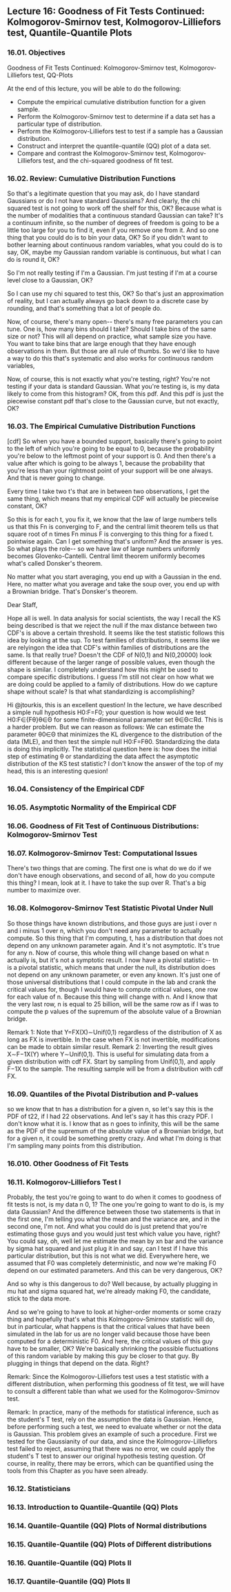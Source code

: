 ## Lecture 16: Goodness of Fit Tests Continued: Kolmogorov-Smirnov test, Kolmogorov-Lilliefors test, Quantile-Quantile Plots

### 16.01. Objectives

Goodness of Fit Tests Continued: Kolmogorov-Smirnov test, Kolmogorov-Lilliefors test, QQ-Plots

At the end of this lecture, you will be able to do the following:

- Compute the empirical cumulative distribution function for a given sample.
- Perform the Kolmogorov-Smirnov test to determine if a data set has a particular type of distribution.
- Perform the Kolmogorov-Lilliefors test to test if a sample has a Gaussian distribution.
- Construct and interpret the quantile-quantile (QQ) plot of a data set.
- Compare and contrast the Kolmogorov-Smirnov test, Kolmogorov-Lilliefors test, and the chi-squared goodness of fit test.


### 16.02. Review: Cumulative Distribution Functions

So that's a legitimate question that you may ask,
do I have standard Gaussians or do I not
have standard Gaussians?
And clearly, the chi squared test is not
going to work off the shelf for this, OK?
Because what is the number of modalities
that a continuous standard Gaussian can take?
It's a continuum infinite, so the number
of degrees of freedom is going to be a little too
large for you to find it, even if you remove one from it.
And so one thing that you could do is to bin your data, OK?
So if you didn't want to bother learning
about continuous random variables, what you could
do is to say, OK, maybe my Gaussian random variable is
continuous, but what I can do is round it, OK?

So I'm not really testing if I'm a Gaussian.
I'm just testing if I'm at a course level
close to a Gaussian, OK?

So I can use my chi squared to test this, OK?
So that's just an approximation of reality,
but I can actually always go back down to a discrete case
by rounding, and that's something that a lot of people
do.

Now, of course, there's many open--
there's many free parameters you can tune.
One is, how many bins should I take?
Should I take bins of the same size or not?
This will all depend on practice,
what sample size you have.
You want to take bins that are large enough that they have
enough observations in them.
But those are all rule of thumbs.
So we'd like to have a way to do this that's
systematic and also works for continuous random variables,

Now, of course, this is not exactly what you're testing,
right?
You're not testing if your data is standard Gaussian.
What you're testing is, is my data
likely to come from this histogram?
OK, from this pdf.
And this pdf is just the piecewise constant pdf
that's close to the Gaussian curve, but not exactly, OK?

### 16.03. The Empirical Cumulative Distribution Functions

[cdf]
So when you have a bounded support,
basically there's going to point to the left of which you're
going to be equal to 0, because the probability you're below
to the leftmost point of your support is 0.
And then there's a value after which is going to be always 1,
because the probability that you're
less than your rightmost point of your support
will be one always.
And that is never going to change.

Every time I take two t's that are in between two
observations, I get the same thing,
which means that my empirical CDF will actually
be piecewise constant, OK?

So this is for each t, you fix it,
we know that the law of large numbers
tells us that this Fn is converging to F,
and the central limit theorem tells us
that square root of n times Fn minus F
is converging to this thing for a fixed t.
pointwise again.
Can I get something that's uniform?
And the answer is yes.
So what plays the role--
so we have law of large numbers uniformly becomes
Glovenko-Cantelli.
Central limit theorem uniformly becomes what's
called Donsker's theorem.

No matter what you start averaging,
you end up with a Gaussian in the end.
Here, no matter what you average and take the soup over,
you end up with a Brownian bridge.
That's Donsker's theorem.

Dear Staff,

Hope all is well. In data analysis for social scientists, the way I recall the KS being described is that we reject the null if the max distance between two CDF's is above a certain threshold. It seems like the test statistic follows this idea by looking at the sup. To test families of distributions, it seems like we are relyingon the idea that CDF's within families of distributions are the same. Is that really true? Doesn't the CDF of N(0,1) and N(0,20000) look different because of the larger range of possible values, even though the shape is similar. I completely understand how this might be used to compare specific distributions. I guess I'm still not clear on how what we are doing could be applied to a family of distributions. How do we capture shape without scale? Is that what standardizing is accomplishing?

Hi @jtourkis, this is an excellent question! In the lecture, we have described a simple null hypothesis H0:F=F0; your question is how would we test H0:F∈{Fθ}θ∈Θ for some finite-dimensional parameter set θ∈Θ⊂Rd. This is a harder problem. But we can reason as follows: We can estimate the parameter θ0∈Θ that minimizes the KL divergence to the distribution of the data (MLE), and then test the simple null H0:F=Fθ0. Standardizing the data is doing this implicitly. The statistical question here is: how does the initial step of estimating θ or standardizing the data affect the asymptotic distribution of the KS test statistic? I don't know the answer of the top of my head, this is an interesting quesion!

### 16.04. Consistency of the Empirical CDF
### 16.05. Asymptotic Normality of the Empirical CDF
### 16.06. Goodness of Fit Test of Continuous Distributions: Kolmogorov-Smirnov Test
### 16.07. Kolmogorov-Smirnov Test: Computational Issues

There's two things that are coming.
The first one is what do we do if we don't have
enough observations, and second of all,
how do you compute this thing?
I mean, look at it.
I have to take the sup over R. That's
a big number to maximize over.

### 16.08. Kolmogorov-Smirnov Test Statistic Pivotal Under Null

So those things have known distributions,
and those guys are just i over n and i minus 1
over n, which you don't need any parameter to actually compute.
So this thing that I'm computing,
t, has a distribution that does not depend
on any unknown parameter again.
And it's not asymptotic.
It's true for any n.
Now of course, this whole thing will
change based on what n actually is,
but it's not a symptotic result.
I now have a pivotal statistic-- tn
is a pivotal statistic, which means that under the null,
its distribution does not depend on any unknown parameter,
or even any known.
It's just one of those universal distributions
that I could compute in the lab and crank the critical values
for, though I would have to compute critical values,
one row for each value of n.
Because this thing will change with n.
And I know that the very last row, n is equal to 25 billion,
will be the same row as if I was to compute the p
values of the supremum of the absolute value of a Brownian
bridge.

Remark 1: Note that Y=FX(X)∼Unif(0,1) regardless of the distribution of X as long as FX is invertible. In the case when FX is not invertible, modifications can be made to obtain similar result.
Remark 2: Inverting the result gives X∼F−1X(Y) where Y∼Unif(0,1). This is useful for simulating data from a given distribution with cdf FX. Start by sampling from Unif(0,1), and apply F−1X to the sample. The resulting sample will be from a distribution with cdf FX.

### 16.09. Quantiles of the Pivotal Distribution and P-values

so we know that tn has a distribution for a given n,
so let's say this is the PDF of t22, if I had 22 observations.
And let's say it has this crazy PDF.
I don't know what it is.
I know that as n goes to infinity,
this will be the same as the PDF of the supremum
of the absolute value of a Brownian bridge,
but for a given n, it could be something pretty crazy.
And what I'm doing is that I'm sampling many points
from this distribution.


### 16.010. Other Goodness of Fit Tests
### 16.11. Kolmogorov-Lilliefors Test I

Probably, the test you're going to want
to do when it comes to goodness of fit tests is not, is my data
n 0, 1?
The one you're going to want to do is, is my data Gaussian?
And the difference between those two statements
is that in the first one, I'm telling you
what the mean and the variance are, and in the second one,
I'm not.
And what you could do is just pretend that you're
estimating those guys and you would just test
which value you have, right?
You could say, oh, well let me estimate
the mean by xn bar and the variance by sigma hat squared
and just plug it in and say, can I
test if I have this particular distribution,
but this is not what we did.
Everywhere here, we assumed that F0
was completely deterministic, and now we're
making F0 depend on our estimated parameters.
And this can be very dangerous, OK?

And so why is this dangerous to do?
Well because, by actually plugging
in mu hat and sigma squared hat, we're already making F0,
the candidate, stick to the data more.

And so we're going to have to look
at higher-order moments or some crazy thing
and hopefully that's what this Kolmogorov-Smirnov
statistic will do, but in particular, what happens
is that the critical values that have been simulated
in the lab for us are no longer valid
because those have been computed for a deterministic F0.
And here, the critical values of this guy
have to be smaller, OK?
We're basically shrinking the possible fluctuations
of this random variable by making this guy be closer
to that guy.
By plugging in things that depend on the data.
Right?

Remark: Since the Kolmogorov-Lilliefors test uses a test statistic with a different distribution, when performing this goodness of fit test, we will have to consult a different table than what we used for the Kolmogorov-Smirnov test.

Remark: In practice, many of the methods for statistical inference, such as the student's T test, rely on the assumption the data is Gaussian. Hence, before performing such a test, we need to evaluate whether or not the data is Gaussian. This problem gives an example of such a procedure. First we tested for the Gaussianity of our data, and since the Kolmogorov-Lilliefors test failed to reject, assuming that there was no error, we could apply the student's T test to answer our original hypothesis testing question. Of course, in reality, there may be errors, which can be quantified using the tools from this Chapter as you have seen already.

### 16.12. Statisticians
### 16.13. Introduction to Quantile-Quantile (QQ) Plots
### 16.14. Quantile-Quantile (QQ) Plots of Normal distributions
### 16.15. Quantile-Quantile (QQ) Plots of Different distributions
### 16.16. Quantile-Quantile (QQ) Plots II
### 16.17. Quantile-Quantile (QQ) Plots II
